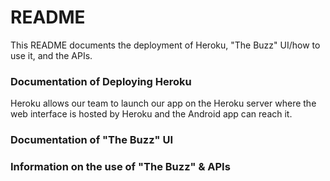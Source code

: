 # README #

This README documents the deployment of Heroku, "The Buzz" UI/how to use it, and the APIs.

### Documentation of Deploying Heroku ###
Heroku allows our team to launch our app on the Heroku server where the web interface is hosted by Heroku and the Android app can reach it.

### Documentation of "The Buzz" UI ###

### Information on the use of "The Buzz" & APIs ###